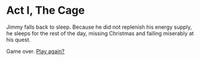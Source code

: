 # Act I, The Cage

Jimmy falls back to sleep. Because he did not replenish his energy
supply, he sleeps for the rest of the day, missing Christmas and
failing miserably at his quest.

Game over. [Play again?](./start.md)
